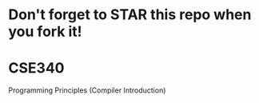 # Don't forget to STAR this repo when you fork it!
# CSE340
Programming Principles (Compiler Introduction)
